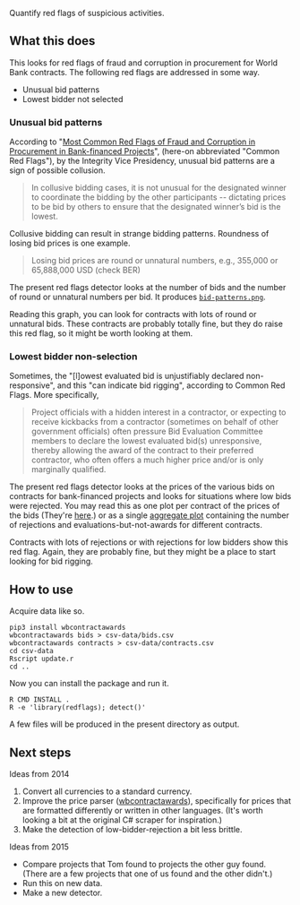 Quantify red flags of suspicious activities.

## What this does
This looks for red flags of fraud and corruption in procurement
for World Bank contracts. The following red flags are addressed
in some way.

* Unusual bid patterns
* Lowest bidder not selected

### Unusual bid patterns
According to "[Most Common Red Flags of Fraud and Corruption in Procurement in Bank-financed Projects](http://siteresources.worldbank.org/EXTGOVANTICORR/Resources/3035863-1285875404494/100101_INT_Red_flags_pamphlet.pdf)",
(here-on abbreviated "Common Red Flags"),
by the Integrity Vice Presidency,
unusual bid patterns are a sign of possible collusion.

> In collusive bidding cases, it is not unusual for the designated winner to coordinate the bidding by the other participants -- dictating prices to be bid by others to ensure that the designated winner’s bid is the lowest.

Collusive bidding can result in strange bidding patterns. Roundness of
losing bid prices is one example.

> Losing bid prices are round or unnatural numbers, e.g., 355,000 or 65,888,000 USD (check BER) 

The present red flags detector looks at the number of bids and the number of
round or unnatural numbers per bid. It produces
[`bid-patterns.png`](http://big.dada.pink/red-flags/bid-patterns.png).

Reading this graph, you can look for contracts with lots of round or unnatural
bids. These contracts are probably totally fine, but they do raise this red flag,
so it might be worth looking at them.

### Lowest bidder non-selection
Sometimes, the "[l]owest evaluated bid is unjustifiably declared non-responsive",
and this  "can indicate bid rigging", according to Common Red Flags.
More specifically,

> Project officials with a hidden interest in a contractor, or expecting to
> receive kickbacks from a contractor (sometimes on behalf of other government
> officials) often pressure Bid Evaluation Committee members to declare the
> lowest evaluated bid(s) unresponsive, thereby allowing the award of the
> contract to their preferred contractor, who often offers a much higher price
> and/or is only marginally qualified.

The present red flags detector looks at the prices of the various bids on
contracts for bank-financed projects and looks for situations where low bids
were rejected. You may read this as one plot per contract of the prices of the
bids (They're [here](http://big.dada.pink/red-flags/lowest-bidder/).) or as
a single [aggregate plot](http://big.dada.pink/red-flags/lowest-bidder.png)
containing the number of rejections and evaluations-but-not-awards for
different contracts.

Contracts with lots of rejections or with rejections for low bidders show this
red flag. Again, they are probably fine, but they might be a place to start
looking for bid rigging.

## How to use
Acquire data like so.

    pip3 install wbcontractawards
    wbcontractawards bids > csv-data/bids.csv
    wbcontractawards contracts > csv-data/contracts.csv
    cd csv-data
    Rscript update.r
    cd ..

Now you can install the package and run it.

    R CMD INSTALL .
    R -e 'library(redflags); detect()'

A few files will be produced in the present directory as output.

## Next steps

Ideas from 2014

1. Convert all currencies to a standard currency.
2. Improve the price parser
    ([wbcontractawards](https://pypi.python.org/pypi/wbcontractawards)),
    specifically for prices that are formatted
    differently or written in other languages.
    (It's worth looking a bit at the original C# scraper for inspiration.)
3. Make the detection of low-bidder-rejection a bit less brittle.

Ideas from 2015

* Compare projects that Tom found to projects the other guy found.
    (There are a few projects that one of us found and the other didn't.)
* Run this on new data.
* Make a new detector.
